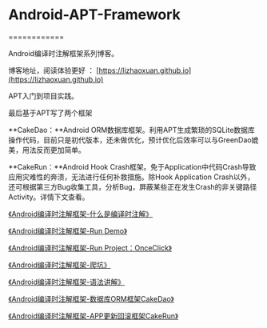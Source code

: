 # Android-APT-Framework

============

Android编译时注解框架系列博客。

博客地址，阅读体验更好 ： [https://lizhaoxuan.github.io](https://lizhaoxuan.github.io)

APT入门到项目实践。

最后基于APT写了两个框架

**CakeDao：**Android ORM数据库框架。利用APT生成繁琐的SQLite数据库操作代码，目前只是初代版本，还未做优化，预计优化后效率可以与GreenDao媲美，用法反而更加简单。

**CakeRun：**Android Hook Crash框架。免于Application中代码Crash导致应用灾难性的奔溃，无法进行任何补救措施。除Hook Application Crash以外，还可根据第三方Bug收集工具，分析Bug，屏蔽某些正在发生Crash的非关键路径Activity。详情下文查看。



[《Android编译时注解框架-什么是编译时注解》](https://github.com/lizhaoxuan/Android-APT-Framework/blob/master/什么是编译时注解/android编译时注解框架-什么是编译时注解.md)

[《Android编译时注解框架-Run Demo》](https://github.com/lizhaoxuan/Android-APT-Framework/blob/master/run-demo/android编译时注解框架-run_demo.md)

[《Android编译时注解框架-Run Project：OnceClick》](https://github.com/lizhaoxuan/Android-APT-Framework/blob/master/run-project/android编译时注解框架-run_project.md)

[《Android编译时注解框架-爬坑》](https://github.com/lizhaoxuan/Android-APT-Framework/blob/master/爬坑/android编译时注解框架-爬坑.md)

[《Android编译时注解框架-语法讲解》](https://github.com/lizhaoxuan/Android-APT-Framework/blob/master/语法讲解/android编译时注解框架-语法讲解.md)

[《Android编译时注解框架-数据库ORM框架CakeDao》](https://github.com/lizhaoxuan/Android-APT-Framework/blob/master/CakeDao/android编译时注解框架-数据库orm框架cakedao.md)

[《Android编译时注解框架-APP更新回滚框架CakeRun》](https://github.com/lizhaoxuan/Android-APT-Framework/blob/master/CakeRun/hook_crash框架cakerun.md)
